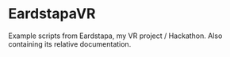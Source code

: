 # EardstapaVR
 Example scripts from Eardstapa, my VR project / Hackathon. Also containing its relative documentation.
